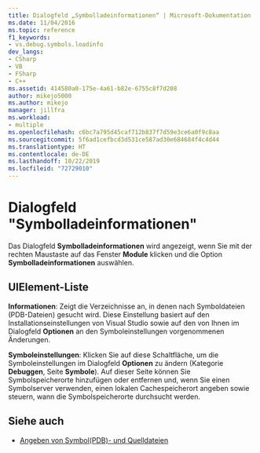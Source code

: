 ```yaml
---
title: Dialogfeld „Symbolladeinformationen“ | Microsoft-Dokumentation
ms.date: 11/04/2016
ms.topic: reference
f1_keywords:
- vs.debug.symbols.loadinfo
dev_langs:
- CSharp
- VB
- FSharp
- C++
ms.assetid: 414580a0-175e-4a61-b82e-6755c8f7d208
author: mikejo5000
ms.author: mikejo
manager: jillfra
ms.workload:
- multiple
ms.openlocfilehash: c6bc7a795d45caf712b837f7d59e3ce6a0f9c8aa
ms.sourcegitcommit: 5f6ad1cefbcd3d531ce587ad30e684684f4c4d44
ms.translationtype: HT
ms.contentlocale: de-DE
ms.lasthandoff: 10/22/2019
ms.locfileid: "72729010"
---
```

# <a name="symbol-load-information-dialog-box"></a>Dialogfeld "Symbolladeinformationen"
Das Dialogfeld **Symbolladeinformationen** wird angezeigt, wenn Sie mit der rechten Maustaste auf das Fenster **Module** klicken und die Option **Symbolladeinformationen** auswählen.

## <a name="uielement-list"></a>UIElement-Liste
 **Informationen**: Zeigt die Verzeichnisse an, in denen nach Symboldateien (PDB-Dateien) gesucht wird. Diese Einstellung basiert auf den Installationseinstellungen von Visual Studio sowie auf den von Ihnen im Dialogfeld **Optionen** an den Symboleinstellungen vorgenommenen Änderungen.

 **Symboleinstellungen**: Klicken Sie auf diese Schaltfläche, um die Symboleinstellungen im Dialogfeld **Optionen** zu ändern (Kategorie **Debuggen**, Seite **Symbole**). Auf dieser Seite können Sie Symbolspeicherorte hinzufügen oder entfernen und, wenn Sie einen Symbolserver verwenden, einen lokalen Cachespeicherort angeben sowie steuern, wann die Symbolspeicherorte durchsucht werden.

## <a name="see-also"></a>Siehe auch
- [Angeben von Symbol(PDB)- und Quelldateien](../debugger/specify-symbol-dot-pdb-and-source-files-in-the-visual-studio-debugger.md)